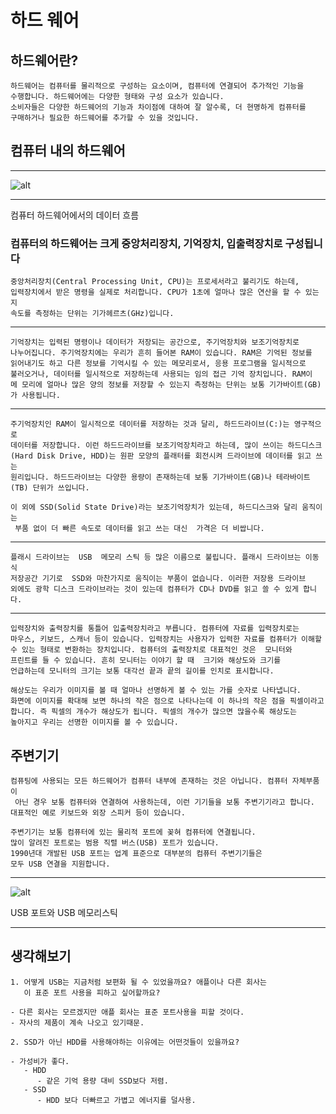 하드 웨어
=========


    

## 하드웨어란?



    하드웨어는 컴퓨터를 물리적으로 구성하는 요소이며, 컴퓨터에 연결되어 추가적인 기능을 
    수행합니다. 하드웨어에는 다양한 형태와 구성 요소가 있습니다.
    소비자들은 다양한 하드웨어의 기능과 차이점에 대하여 잘 알수록, 더 현명하게 컴퓨터를 
    구매하거나 필요한 하드웨어를 추가할 수 있을 것입니다.

## 컴퓨터 내의 하드웨어
***
![alt](https://cphinf.pstatic.net/mooc/20170717_35/1500267098736lgVUm_PNG/1.2_-01.png?type=w760)
***
컴퓨터 하드웨어에서의 데이터 흐름

### 컴퓨터의 하드웨어는 크게 중앙처리장치, 기억장치, 입출력장치로 구성됩니다

    중앙처리장치(Central Processing Unit, CPU)는 프로세서라고 불리기도 하는데, 
    입력장치에서 받은 명령을 실제로 처리합니다. CPU가 1초에 얼마나 많은 연산을 할 수 있는지 
    속도를 측정하는 단위는 기가헤르츠(GHz)입니다.
***


    기억장치는 입력된 명령이나 데이터가 저장되는 공간으로, 주기억장치와 보조기억장치로
    나누어집니다. 주기억장치에는 우리가 흔히 들어본 RAM이 있습니다. RAM은 기억된 정보를
    읽어내기도 하고 다른 정보를 기억시킬 수 있는 메모리로서, 응용 프로그램을 일시적으로 
    불러오거나, 데이터를 일시적으로 저장하는데 사용되는 임의 접근 기억 장치입니다. RAM이 
    메 모리에 얼마나 많은 양의 정보를 저장할 수 있는지 측정하는 단위는 보통 기가바이트(GB)
    가 사용됩니다.
***
    주기억장치인 RAM이 일시적으로 데이터를 저장하는 것과 달리, 하드드라이브(C:)는 영구적으로
    데이터를 저장합니다. 이런 하드드라이브를 보조기억장치라고 하는데, 많이 쓰이는 하드디스크
    (Hard Disk Drive, HDD)는 원판 모양의 플래터를 회전시켜 드라이브에 데이터를 읽고 쓰는
    원리입니다. 하드드라이브는 다양한 용량이 존재하는데 보통 기가바이트(GB)나 테라바이트
    (TB) 단위가 쓰입니다.

    이 외에 SSD(Solid State Drive)라는 보조기억장치가 있는데, 하드디스크와 달리 움직이는
     부품 없이 더 빠른 속도로 데이터를 읽고 쓰는 대신  가격은 더 비쌉니다.
***
    플래시 드라이브는  USB  메모리 스틱 등 많은 이름으로 불립니다. 플래시 드라이브는 이동식
    저장공간 기기로  SSD와 마찬가지로 움직이는 부품이 없습니다. 이러한 저장용 드라이브
    외에도 광학 디스크 드라이브라는 것이 있는데 컴퓨터가 CD나 DVD를 읽고 쓸 수 있게 합니다.

***


    입력장치와 출력장치를 통틀어 입출력장치라고 부릅니다. 컴퓨터에 자료를 입력장치로는
    마우스, 키보드, 스캐너 등이 있습니다. 입력장치는 사용자가 입력한 자료를 컴퓨터가 이해할
    수 있는 형태로 변환하는 장치입니다. 컴퓨터의 출력장치로 대표적인 것은  모니터와
    프린트를 들 수 있습니다. 흔히 모니터는 이야기 할 때  크기와 해상도와 크기를
    언급하는데 모니터의 크기는 보통 대각선 끝과 끝의 길이를 인치로 표시합니다.

    해상도는 우리가 이미지를 볼 때 얼마나 선명하게 볼 수 있는 가를 숫자로 나타냅니다. 
    화면에 이미지를 확대해 보면 하나의 작은 점으로 나타나는데 이 하나의 작은 점을 픽셀이라고
    합니다. 즉 픽셀의 개수가 해상도가 됩니다. 픽셀의 개수가 많으면 많을수록 해상도는
    높아지고 우리는 선명한 이미지를 볼 수 있습니다.

## 주변기기

    컴퓨팅에 사용되는 모든 하드웨어가 컴퓨터 내부에 존재하는 것은 아닙니다. 컴퓨터 자체부품이
     아닌 경우 보통 컴퓨터와 연결하여 사용하는데, 이런 기기들을 보통 주변기기라고 합니다. 대표적인 예로 키보드와 외장 스피커 등이 있습니다.

    주변기기는 보통 컴퓨터에 있는 물리적 포트에 꽂혀 컴퓨터에 연결됩니다. 
    많이 알려진 포트로는 범용 직렬 버스(USB) 포트가 있습니다. 
    1990년대 개발된 USB 포트는 업계 표준으로 대부분의 컴퓨터 주변기기들은 
    모두 USB 연결을 지원합니다.
***

![alt](https://cphinf.pstatic.net/mooc/20170717_276/15002674390818dHwX_JPEG/1.2_-02.jpg?type=w760)

USB 포트와 USB 메모리스틱
***

## 생각해보기
    1. 어떻게 USB는 지금처럼 보편화 될 수 있었을까요? 애플이나 다른 회사는 
       이 표준 포트 사용을 피하고 싶어할까요?
    
    - 다른 회사는 모르겠지만 애플 회사는 표준 포트사용을 피할 것이다.
    - 자사의 제품이 계속 나오고 있기때문.

    2. SSD가 아닌 HDD를 사용해야하는 이유에는 어떤것들이 있을까요?
    
    - 가성비가 좋다.
       - HDD 
          - 같은 기억 용량 대비 SSD보다 저렴.
       - SSD
          - HDD 보다 더빠르고 가볍고 에너지를 덜사용.

      
